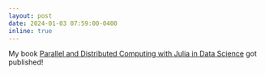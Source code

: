 ```yaml
---
layout: post
date: 2024-01-03 07:59:00-0400
inline: true
---
```


My book [Parallel and Distributed Computing with Julia in Data Science](https://books.google.ca/books?id=b1bsEAAAQBAJ) got published!
